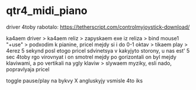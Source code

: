 # qtr4_midi_piano
 
driver 4toby rabotalo: https://tetherscript.com/controlmyjoystick-download/

ka4aem driver > ka4aem reliz > zapyskaem exe iz reliza > bind mouse1 "+use" > podxodim k pianine, pricel mejdy si i do 0-1 oktav >
tikaem play > 4erez 5 sekynd posl etogo pricel sdvinetsya v kakyjyto storony, u nas est' 5 sec 4toby rgo virovnyat i on smotrel mejdy
po gorizontali on byl mejdy klaviwami, a po vertikali na ygly klaviw > slywaem myziky, esli nado, popravlyaja pricel

toggle pause/play na bykvy X angluskyjy vsmisle 4to iks
